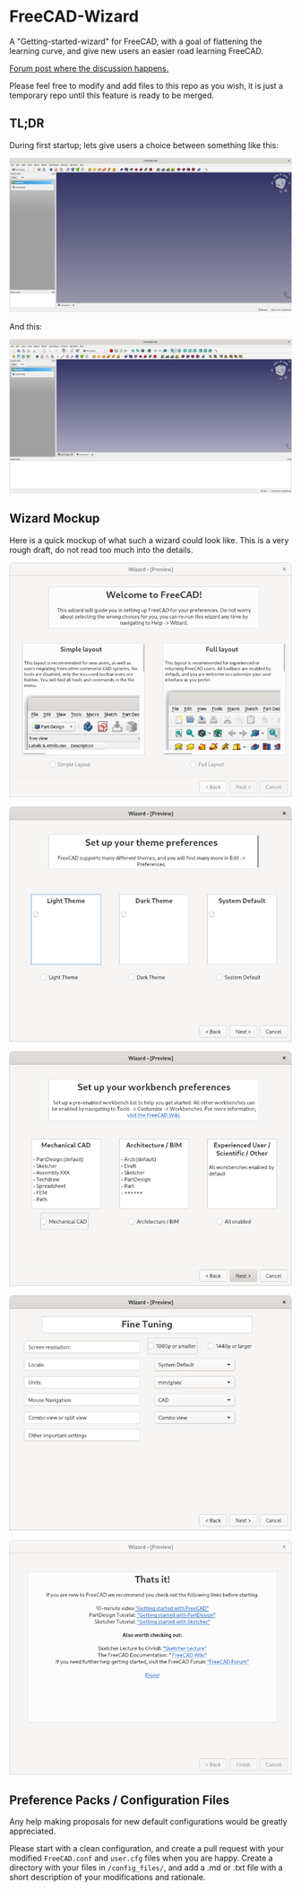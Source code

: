 # FreeCAD-Wizard
A "Getting-started-wizard" for FreeCAD, with a goal of flattening the learning curve, and give new users an easier road learning FreeCAD.

[Forum post where the discussion happens.](https://forum.freecadweb.org/viewtopic.php?f=34&t=71277)

Please feel free to modify and add files to this repo as you wish, it is just a temporary repo until this feature is ready to be merged.

## TL;DR
During first startup; lets give users a choice between something like this:  

![*Simple*](config_files/howie_simple_mechanical/screenshots/comparasion_partdesign_simple.png)  


And this:  

![*Full*](config_files/howie_simple_mechanical/screenshots/comparasion_partdesign_default.png)  


## Wizard Mockup

Here is a quick mockup of what such a wizard could look like. This is a very rough draft, do not read too much into the details.  

![](assets/wizard_example_1/page_1.png)  

![](assets/wizard_example_1/page_2.png)  

![](assets/wizard_example_1/page_3.png)  

![](assets/wizard_example_1/page_4.png)  

![](assets/wizard_example_1/page_5.png)  


## Preference Packs / Configuration Files
Any help making proposals for new default configurations would be greatly appreciated.  

Please start with a clean configuration, and create a pull request with your modified `FreeCAD.conf` and `user.cfg` files when you are happy. Create a directory with your files in `/config_files/`, and add a .md or .txt file with a short description of your modifications and rationale.
